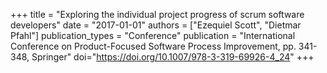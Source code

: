 +++
title = "Exploring the individual project progress of scrum software developers"
date = "2017-01-01"
authors = ["Ezequiel Scott", "Dietmar Pfahl"]
publication_types = "Conference"
publication = "International Conference on Product-Focused Software Process Improvement, pp. 341-348, Springer"
doi="https://doi.org/10.1007/978-3-319-69926-4_24"
+++
